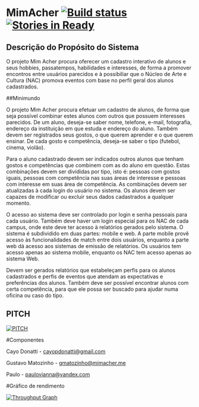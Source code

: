 # MimAcher    [![Build status](https://ci.appveyor.com/api/projects/status/40q65vgahi2w9162/branch/master?svg=true)](https://ci.appveyor.com/project/gmatozinho/mimacher/branch/master) [![Stories in Ready](https://badge.waffle.io/gmatozinho/MimAcher.svg?label=ready&title=Ready)](http://waffle.io/gmatozinho/MimAcher)



## Descrição do Propósito do Sistema

O projeto Mim Acher procura oferecer um cadastro interativo de alunos e seus hobbies, passatempos, habilidades e interesses, de forma a promover encontros entre usuários parecidos e à possibiliar que o Núcleo de Arte e Cultura (NAC) promova eventos com base no perfil geral dos alunos cadastrados.

##Minimundo

O projeto Mim Acher procura efetuar um cadastro de alunos, de forma que seja possível combinar estes alunos com outros que possuem interesses parecidos. De um aluno, deseja-se saber nome, telefone, e-mail, fotografia, endereço da instituição em que estuda e endereço do aluno. Também devem ser registrados seus gostos, o que querem aprender e o que querem ensinar. De cada gosto e competência, deseja-se saber o tipo (futebol, cinema, violão).

Para o aluno cadastrado devem ser indicados outros alunos que tenham gostos e competências que combinem com as do aluno em questão. Estas combinações devem ser divididas por tipo, isto é: pessoas com gostos iguais, pessoas com competência nas suas áreas de interesse e pessoas com interesse em suas área de competência. As combinações devem ser atualizadas à cada login do usuário no sistema. Os alunos devem ser capazes de modificar ou excluir seus dados cadastrados a qualquer momento.

O acesso ao sistema deve ser controlado por login e senha pessoais para cada usuário. Também deve haver um login especial para os NAC de cada campus, onde este deve ter acesso à relatórios gerados pelo sistema. O sistema é subdividido em duas partes: mobile e web. A parte mobile provê acesso às funcionalidades de match entre dois usuários, enquanto a parte web dá acesso aos sistemas de emissão de relatórios. Os usuários tem acesso apenas ao sistema mobile, enquanto os NAC tem acesso apenas ao sistema Web.

Devem ser gerados relatórios que estabeleçam perfis para os alunos cadastrados e perfis de eventos que atendam as expectativas e preferências dos alunos. Também deve ser possível encontrar alunos com certa competência, para que ele possa ser buscado para ajudar numa oficina ou caso do tipo.

## PITCH
[![PITCH](https://img.youtube.com/vi/jpqICXZHj28/0.jpg)](https://www.youtube.com/watch?v=jpqICXZHj28)

#Componentes

Cayo Donatti - cayopdonatti@gmail.com

Gustavo Matozinho - gmatozinho@mimacher.me

Paulo - paulovianna@yandex.com

#Gráfico de rendimento 

[![Throughput Graph](https://graphs.waffle.io/gmatozinho/MimAcher/throughput.svg)](https://waffle.io/gmatozinho/MimAcher/metrics/throughput)
